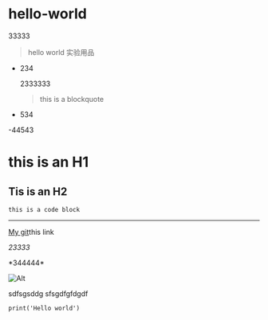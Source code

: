 # hello-world

33333
>hello world
>实验用品

- 234
 
    2333333
    >this is a blockquote
- 534

-44543

this is an H1
=============

Tis is an H2
------------

    this is a code block
    
**********

[My git](https://github.com/404fan404 "my github")this link

*23333*

\*344444\*

![Alt](https://www.baidu.com/img/bd_logo1.png "hehe")

sdfsgsddg
sfsgdfgfdgdf

```print('Hello world')```
